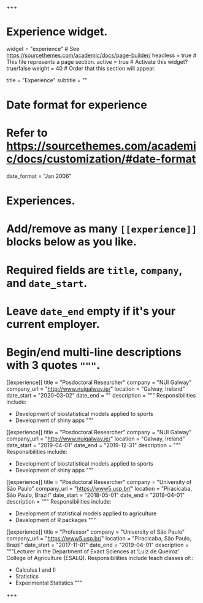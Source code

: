 +++
# Experience widget.
widget = "experience"  # See https://sourcethemes.com/academic/docs/page-builder/
headless = true  # This file represents a page section.
active = true  # Activate this widget? true/false
weight = 40  # Order that this section will appear.

title = "Experience"
subtitle = ""

# Date format for experience
#   Refer to https://sourcethemes.com/academic/docs/customization/#date-format
date_format = "Jan 2006"

# Experiences.
#   Add/remove as many `[[experience]]` blocks below as you like.
#   Required fields are `title`, `company`, and `date_start`.
#   Leave `date_end` empty if it's your current employer.
#   Begin/end multi-line descriptions with 3 quotes `"""`.
[[experience]]
  title = "Posdoctoral Researcher"
  company = "NUI Galway"
  company_url = "http://www.nuigalway.ie/"
  location = "Galway, Ireland"
  date_start = "2020-03-02"
  date_end = ""
  description = """
  Responsibilities include:
  
  * Development of biostatistical models applied to sports
  * Development of shiny apps 
  """
  
[[experience]]
  title = "Posdoctoral Researcher"
  company = "NUI Galway"
  company_url = "http://www.nuigalway.ie/"
  location = "Galway, Ireland"
  date_start = "2019-04-01"
  date_end = "2019-12-31"
  description = """
  Responsibilities include:
  
  * Development of biostatistical models applied to sports
  * Development of shiny apps 
  """
  
[[experience]]
  title = "Posdoctoral Researcher"
  company = "University of São Paulo"
  company_url = "https://www5.usp.br/"
  location = "Piracicaba, São Paulo, Brazil"
  date_start = "2018-05-01"
  date_end = "2019-04-01"
  description = """
  Responsibilities include:
  
  * Development of statistical models applied to agriculture
  * Development of R packages 
  """

[[experience]]
  title = "Professor"
  company = "University of São Paulo"
  company_url = "https://www5.usp.br/"
  location = "Piracicaba, São Paulo, Brazil"
  date_start = "2017-11-01"
  date_end = "2019-04-01"
  description = """Lecturer in the Department of Exact Sciences at ‘Luiz de Queiroz’ College of Agriculture (ESALQ).
  Responsibilities include teach classes of::
  
  * Calculus I and II
  * Statistics
  * Experimental Statistics
  """

+++
